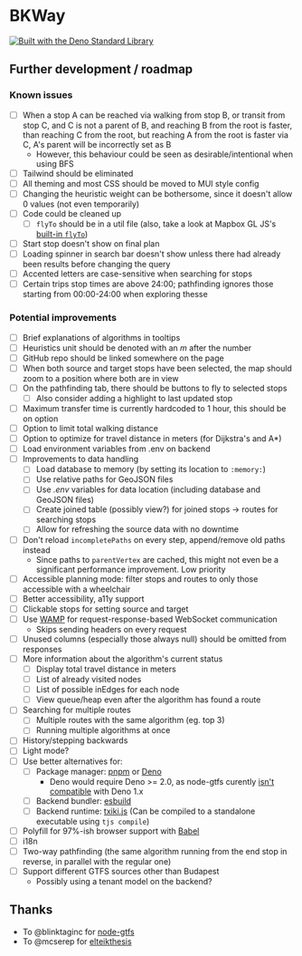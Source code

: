# BKWay

[![Built with the Deno Standard Library](https://img.shields.io/badge/Built_with_std-blue?logo=deno)](https://jsr.io/@std)

## Further development / roadmap

### Known issues

- [ ] When a stop A can be reached via walking from stop B, or transit from stop C, and C is not a parent of B, and reaching B from the root is faster, than reaching C from the root, but reaching A from the root is faster via C, A's parent will be incorrectly set as B
  - However, this behaviour could be seen as desirable/intentional when using BFS
- [ ] Tailwind should be eliminated
- [ ] All theming and most CSS should be moved to MUI style config
- [ ] Changing the heuristic weight can be bothersome, since it doesn't allow 0 values (not even temporarily)
- [ ] Code could be cleaned up
  - [ ] `flyTo` should be in a util file (also, take a look at Mapbox GL JS's [built-in `flyTo`](https://docs.mapbox.com/mapbox-gl-js/api/#map#flyto))
- [ ] Start stop doesn't show on final plan
- [ ] Loading spinner in search bar doesn't show unless there had already been results before changing the query
- [ ] Accented letters are case-sensitive when searching for stops
- [ ] Certain trips stop times are above 24:00; pathfinding ignores those starting from 00:00-24:00 when exploring thesse

### Potential improvements

- [ ] Brief explanations of algorithms in tooltips
- [ ] Heuristics unit should be denoted with an *m* after the number
- [ ] GitHub repo should be linked somewhere on the page
- [ ] When both source and target stops have been selected, the map should zoom to a position where both are in view
- [ ] On the pathfinding tab, there should be buttons to fly to selected stops
  - [ ] Also consider adding a highlight to last updated stop
- [ ] Maximum transfer time is currently hardcoded to 1 hour, this should be on option
- [ ] Option to limit total walking distance
- [ ] Option to optimize for travel distance in meters (for Dijkstra's and A*)
- [ ] Load environment variables from .env on backend
- [ ] Improvements to data handling
  - [ ] Load database to memory (by setting its location to `:memory:`)
  - [ ] Use relative paths for GeoJSON files
  - [ ] Use *.env* variables for data location (including database and GeoJSON files)
  - [ ] Create joined table (possibly view?) for joined stops -> routes for searching stops
  - [ ] Allow for refreshing the source data with no downtime
- [ ] Don't reload `incompletePaths` on every step, append/remove old paths instead
  - Since paths to `parentVertex` are cached, this might not even be a significant performance improvement. Low priority
- [ ] Accessible planning mode: filter stops and routes to only those accessible with a wheelchair
- [ ] Better accessibility, a11y support
- [ ] Clickable stops for setting source and target
- [ ] Use [WAMP](https://wamp-proto.org/) for request-response-based WebSocket communication
  - Skips sending headers on every request
- [ ] Unused columns (especially those always null) should be omitted from responses
- [ ] More information about the algorithm's current status
  - [ ] Display total travel distance in meters
  - [ ] List of already visited nodes
  - [ ] List of possible inEdges for each node
  - [ ] View queue/heap even after the algorithm has found a route
- [ ] Searching for multiple routes
  - [ ] Multiple routes with the same algorithm (eg. top 3)
  - [ ] Running multiple algorithms at once
- [ ] History/stepping backwards
- [ ] Light mode?
- [ ] Use better alternatives for:
  - [ ] Package manager: [pnpm](https://github.com/pnpm/pnpm) or [Deno](https://github.com/denoland/deno)
    - Deno would require Deno >= 2.0, as node-gtfs curently [isn't compatible](https://github.com/BlinkTagInc/node-gtfs/issues/157) with Deno 1.x
  - [ ] Backend bundler: [esbuild](https://github.com/evanw/esbuild)
  - [ ] Backend runtime: [txiki.js](https://github.com/saghul/txiki.js/) (Can be compiled to a standalone executable using `tjs compile`)
- [ ] Polyfill for 97%-ish browser support with [Babel](https://github.com/babel/babel)
- [ ] i18n
- [ ] Two-way pathfinding (the same algorithm running from the end stop in reverse, in parallel with the regular one)
- [ ] Support different GTFS sources other than Budapest
  - Possibly using a tenant model on the backend?

## Thanks

- To @blinktaginc for [node-gtfs](https://github.com/blinktaginc/node-gtfs)
- To @mcserep for [elteikthesis](https://github.com/mcserep/elteikthesis)
